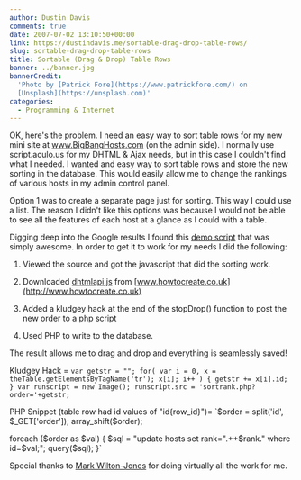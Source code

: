 ```yaml
---
author: Dustin Davis
comments: true
date: 2007-07-02 13:10:50+00:00
link: https://dustindavis.me/sortable-drag-drop-table-rows/
slug: sortable-drag-drop-table-rows
title: Sortable (Drag & Drop) Table Rows
banner: ../banner.jpg
bannerCredit:
  'Photo by [Patrick Fore](https://www.patrickfore.com/) on
  [Unsplash](https://unsplash.com)'
categories:
  - Programming & Internet
---
```


OK, here's the problem. I need an easy way to sort table rows for my new mini
site at www.BigBangHosts.com (on the admin side). I normally use script.aculo.us
for my DHTML & Ajax needs, but in this case I couldn't find what I needed. I
wanted and easy way to sort table rows and store the new sorting in the
database. This would easily allow me to change the rankings of various hosts in
my admin control panel.

Option 1 was to create a separate page just for sorting. This way I could use a
list. The reason I didn't like this options was because I would not be able to
see all the features of each host at a glance as I could with a table.

Digging deep into the Google results I found this
[demo script](http://www.howtocreate.co.uk/emails/swapColumns.html) that was
simply awesome. In order to get it to work for my needs I did the following:

1. Viewed the source and got the javascript that did the sorting work.

2. Downloaded [dhtmlapi.js](http://www.howtocreate.co.uk/jslibs/dhtmlapi.js)
   from [www.howtocreate.co.uk](http://www.howtocreate.co.uk)

3. Added a kludgey hack at the end of the stopDrop() function to post the new
   order to a php script

4. Used PHP to write to the database.

The result allows me to drag and drop and everything is seamlessly saved!

Kludgey Hack =
`var getstr = ""; for( var i = 0, x = theTable.getElementsByTagName('tr'); x[i]; i++ ) { getstr += x[i].id; } var runscript = new Image(); runscript.src = 'sortrank.php?order='+getstr;`

PHP Snippet (table row had id values of "id{row_id}")=
`$order = split('id', $\_GET['order']); array_shift(\$order);

foreach ($order as $val) { $sql = "update hosts set rank=".++$rank." where
id=$val;";
query($sql); }`

Special thanks to [Mark Wilton-Jones](http://www.howtocreate.co.uk/bio.html) for
doing virtually all the work for me.
